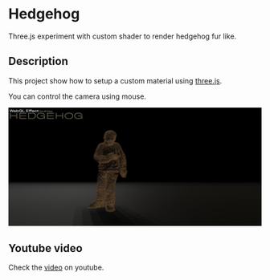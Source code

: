 # Hedgehog

Three.js experiment with custom shader to render hedgehog fur like.

## Description

This project show how to setup a custom material using [three.js](https://threejs.org/).

You can control the camera using mouse. 

![preview](./images/preview.jpg)

## Youtube video

Check the [video](https://youtu.be/0U3P79HGuvw) on youtube.